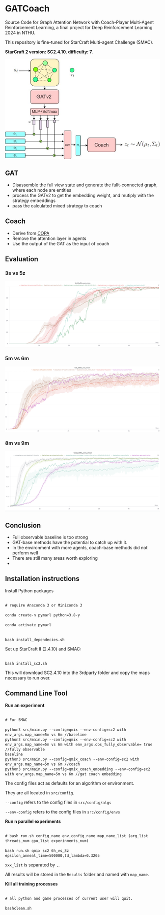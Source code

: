 # GATCoach

Source Code for Graph Attention Network with Coach-Player Multi-Agent Reinforcement Learning, a final project for Deep Reinforcement Learning 2024 in NTHU.

This repository is fine-tuned for StarCraft Multi-agent Challenge (SMAC).

**StarCraft 2 version: SC2.4.10. difficulty: 7.**


![alt text](image.png)

## GAT 
* Disassemble the full view state and generate the fullt-connected graph, where each node are entities
* process the GATv2 to get the embedding weight, and mutiply with the strategy embeddings
* pass the calculated mixed strategy to coach 
## Coach
* Derive from [COPA](https://github.com/Cranial-XIX/marl-copa)
* Remove the attention layer in agents
* Use the output of the GAT as the input of coach

## Evaluation

### 3s vs 5z
![alt text](img1/image-2.png)
### 5m vs 6m
![alt text](img1/image.png)
### 8m vs 9m
![alt text](img1/image-1.png)


## Conclusion
* Full observable baseline is too strong​
* GAT-base methods have the potential to catch up with it.​
* In the environment with more agents, coach-base methods did not perform well​
* There are still many areas worth exploring
* 
## Installation instructions
Install Python packages

```shell

# require Anaconda 3 or Miniconda 3

conda create-n pymarl python=3.8-y

conda activate pymarl


bash install_dependecies.sh

```

Set up StarCraft II (2.4.10) and SMAC:

```shell

bash install_sc2.sh

```

This will download SC2.4.10 into the 3rdparty folder and copy the maps necessary to run over.

## Command Line Tool

**Run an experiment**

```shell

# For SMAC

python3 src/main.py --config=qmix --env-config=sc2 with env_args.map_name=5m vs 6m //baseline
python3 src/main.py --config=qmix --env-config=sc2 with env_args.map_name=5m vs 6m with env_args.obs_fully_observable= true //fully observable 
baseline
python3 src/main.py --config=qmix_coach --env-config=sc2 with env_args.map_name=5m vs 6m //coach
python3 src/main.py --config=qmix_coach_embedding --env-config=sc2 with env_args.map_name=5m vs 6m //gat coach embedding

```

The config files act as defaults for an algorithm or environment.

They are all located in `src/config`.

`--config` refers to the config files in `src/config/algs`

`--env-config` refers to the config files in `src/config/envs`

**Run n parallel experiments**

```shell

# bash run.sh config_name env_config_name map_name_list (arg_list threads_num gpu_list experinments_num)

bash run.sh qmix sc2 6h_vs_8z epsilon_anneal_time=500000,td_lambda=0.3205

```

`xxx_list` is separated by `,`.

All results will be stored in the `Results` folder and named with `map_name`.

**Kill all training processes**

```shell

# all python and game processes of current user will quit.

bashclean.sh

```

```

```
